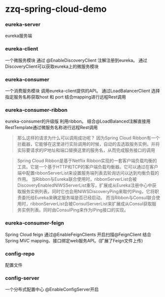 # zzq-spring-cloud-demo
### eureka-server
eureka服务端
### eureka-client
一个微服务模块 通过 @EnableDiscoveryClient 注解注册到eureka。
通过DiscoveryClient可以获取eureka上的微服务模块
### eureka-consumer
一个消费服务模块 调用eureka-client提供的API。
通过LoadBalancerClient 选择指定服务名称获取host 和 port 结合mapping进行远程Rest调用

### eureka-consumer-ribbon
eureka-consumer的升级版 利用ribbon。
结合@LoadBalanced注解直接用RestTemplate通过微服务名称进行远程Rest调用
> 那么这样的请求为什么可以调用成功呢？
因为Spring Cloud Ribbon有一个拦截器，它能够在这里进行实际调用的时候，自动的去选取服务实例，并将实际要请求的IP地址和端口替换这里的服务名，从而完成服务接口的调用

> Spring Cloud Ribbon是基于Netflix Ribbon实现的一套客户端负载均衡的工具。它是一个基于HTTP和TCP的客户端负载均衡器。它可以通过在客户端中配置ribbonServerList来设置服务端列表去轮询访问以达到均衡负载的作用。
  当Ribbon与Eureka联合使用时，ribbonServerList会被DiscoveryEnabledNIWSServerList重写，扩展成从Eureka注册中心中获取服务实例列表。同时它也会用NIWSDiscoveryPing来取代IPing，它将职责委托给Eureka来确定服务端是否已经启动。
  而当Ribbon与Consul联合使用时，ribbonServerList会被ConsulServerList来扩展成从Consul获取服务实例列表。同时由ConsulPing来作为IPing接口的实现。

### eureka-consumer-feign
Spring Cloud feign 通过@EnableFeignClients 开启扫描@FeignClient 结合 Spring MVC mapping、接口绑定web服务API。(扩展了Feign文件上传)


### config-repo
配置文件

### config-server 
一个分布式配置中心 @EnableConfigServer开启

